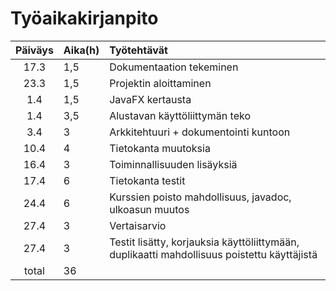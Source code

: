 # Työaikakirjanpito

| Päiväys | Aika(h) | Työtehtävät |
| :------:|:--------| :-----------|
| 17.3    | 1,5     | Dokumentaation tekeminen
| 23.3    | 1,5     | Projektin aloittaminen
| 1.4     | 1,5     | JavaFX kertausta
| 1.4     | 3,5     | Alustavan käyttöliittymän teko
| 3.4     | 3       | Arkkitehtuuri + dokumentointi kuntoon
| 10.4    | 4       | Tietokanta muutoksia
| 16.4    | 3       | Toiminnallisuuden lisäyksiä
| 17.4    | 6       | Tietokanta testit
| 24.4    | 6       | Kurssien poisto mahdollisuus, javadoc, ulkoasun muutos
| 27.4    | 3       | Vertaisarvio
| 27.4    | 3       | Testit lisätty, korjauksia käyttöliittymään, duplikaatti mahdollisuus poistettu käyttäjistä
| total   | 36      |
